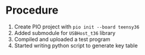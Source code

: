 # Procedure 

1. Create PIO project with `pio init --board teensy36`
2. Added submodule for `USBHost_t36` library
3. Compiled and uploaded a test program
4. Started writing python script to generate key table
